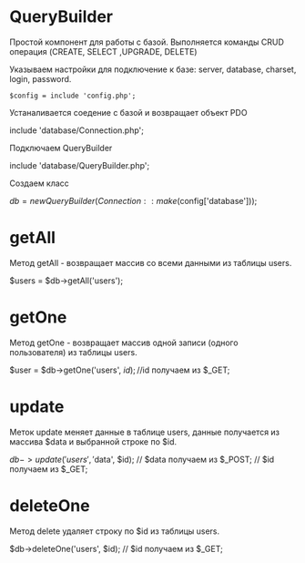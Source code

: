# QueryBuilder
Простой компонент для работы с базой. Выполняется команды CRUD операция (CREATE, SELECT ,UPGRADE, DELETE)

Указываем настройки для подключение к базе: server, database, charset, login, password.

```
$config = include 'config.php';
```

Устаналивается соедение с базой и возвращает объект PDO

include 'database/Connection.php';

Подключаем QueryBuilder 

include 'database/QueryBuilder.php';

Создаем класс

$db = new QueryBuilder(Connection::make($config['database']));

# getAll
Метод getAll - возвращает массив со всеми данными из таблицы users.

$users = $db->getAll('users'); 

# getOne

Метод getOne - возвращает массив одной записи (одного пользователя) из таблицы users.

$user = $db->getOne('users', $id); 
//$id получаем из $_GET;

# update

Меток update меняет данные в таблице users, данные получается из массива $data и выбранной строке по $id.

$db->update('users', '$data', $id);
// $data получаем из $_POST;
// $id получаем из $_GET;


# deleteOne

Метод delete удаляет строку по $id из таблицы users.

$db->deleteOne('users', $id);
// $id получаем из $_GET;







